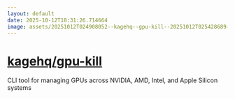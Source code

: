 ```yaml
---
layout: default
date: 2025-10-12T18:31:26.714664
image: assets/20251012T024908052--kagehq--gpu-kill--20251012T025428689--cropped.png
---
```


# [kagehq/gpu-kill](https://github.com/kagehq/gpu-kill)

CLI tool for managing GPUs across NVIDIA, AMD, Intel, and Apple Silicon systems
